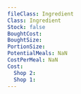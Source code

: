 ```yaml
---
fileClass: Ingredient
Class: Ingredient
Stock: false
BoughtCost:
BoughtSize:
PortionSize:
PotentialMeals: NaN
CostPerMeal: NaN
Cost:
  Shop 2:
  Shop 1:
---
```

